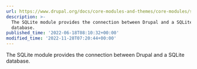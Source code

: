 ```yaml
---
url: https://www.drupal.org/docs/core-modules-and-themes/core-modules/sqlite-module
description: >-
  The SQLite module provides the connection between Drupal and a SQLite
  database.
published_time: '2022-06-18T08:10:32+00:00'
modified_time: '2022-11-28T07:20:44+00:00'
---
```

The SQLite module provides the connection between Drupal and a SQLite database.